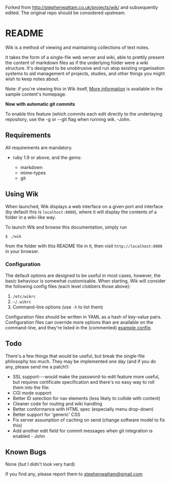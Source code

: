 Forked from <http://stephenwattam.co.uk/projects/wik/> and subsequently edited. The original repo should be considered upstream.

README
======

Wik is a method of viewing and maintaining collections of text notes.

It takes the form of a single-file web server and wiki, able to prettily present the content of markdown files as if the underlying folder were a wiki structure.  It's designed to be unobtrusive and run atop existing organisation systems to aid management of projects, studies, and other things you might wish to keep notes about.

Note: if you're viewing this in Wik itself, [More information](sample-content/) is available in the sample content's homepage.

**Now with automatic git commits**

To enable this feature (which commits each edit directly to the underlaying repository, use the -g or --git flag when running wik. -John.

Requirements
------------
All requirements are mandatory.

* ruby 1.9 or above, and the gems:

    * markdown
    * mime-types
    * git

Using Wik
---------
When launched, Wik displays a web interface on a given port and interface (by default this is `localhost:8080`), where it will display the contents of a folder in a wiki-like way.

To launch Wik and browse this documentation, simply run

    $ ./wik

from the folder with this README file in it, then visit `http://localhost:8080` in your browser.

### Configuration

The default options are designed to be useful in most cases, however, the basic behaviour is somewhat customisable.  When starting, Wik will consider the following config files (each level clobbers those above):
 
 1. `/etc/wikrc`
 2. `~/.wikrc`
 3. Command-line options (use `-h` to list them)

Configuration files should be written in YAML as a hash of key-value pairs.  Configuration files can override more options than are available on the command-line, and they're listed in the (commented) [example config](example.wikrc).

Todo
----
There's a few things that would be useful, but break the single-file philosophy too much.  They may be implemented one day (and if you do any, please send me a patch!):

* SSL support---would make the password-to-edit feature more useful, but requires certificate specification and there's no easy way to roll them into the file:
* CGI mode support
* Better ID selection for nav elements (less likely to collide with content)
* Cleaner code for routing and wiki handling
* Better conformance with HTML spec (especially menu drop-down)
* Better support for 'generic' CSS
* Fix server assumption of caching on send (change software model to fix this)
* Add another edit field for commit messages when git integration is enabled - John


Known Bugs
----------
None (but I didn't look very hard)

If you find any, please report them to <stephenwattam@gmail.com>

